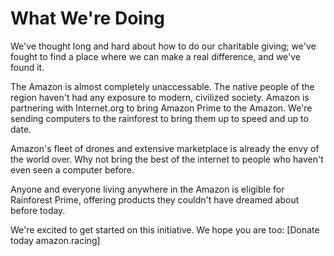 What We're Doing
================

We've thought long and hard about how to do our charitable giving; we've fought to find a place where we can make a real difference, and we've found it.

The Amazon is almost completely unaccessable. The native people of the region haven't had any exposure to modern, civilized society. 
Amazon is partnering with Internet.org to bring Amazon Prime to the Amazon. We're sending computers to the rainforest to bring them up to speed and up to date. 

Amazon's fleet of drones and extensive marketplace is already the envy of the world over. Why not bring the best of the internet to people who haven't even seen a computer before.

Anyone and everyone living anywhere in the Amazon is eligible for Rainforest Prime, offering products they couldn't have dreamed about before today.

We're excited to get started on this initiative. We hope you are too:
[Donate today amazon.racing]
